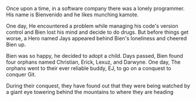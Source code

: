 Once upon a time, in a software company there was a lonely programmer.
His name is Bienvenido and he likes munching kamote.
 
 One day, He encountered a problem while managing his code's version control and 
Bien lost his mind and decide to do drugs. But before things get worse,
 a Hero named Jays appeared behind Bien's loneliness and cheered Bien up. 

 Bien was so happy, he decided to adopt a child. Days passed, Bien found four orphans named
Christian, Erick, Lexuz, and Darwyne. One day, The orphans went to their ever reliable buddy, EJ, to go on a conquest to conquer Git.

 
 During their conquest, they have found out that they were being watched by a giant eye towering behind the mountains to where they are heading

